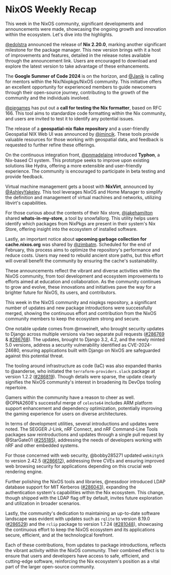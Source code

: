 # NixOS Weekly Recap

This week in the NixOS community, significant developments and announcements were made, showcasing the ongoing growth and innovation within the ecosystem. Let's dive into the highlights.

[@edolstra](https://discourse.nixos.org/t/nix-2-20-released/39027) announced the release of **Nix 2.20.0**, marking another significant milestone for the package manager. This new version brings with it a host of improvements and features, detailed in the release notes available through the announcement link. Users are encouraged to download and explore the latest version to take advantage of these enhancements.

The **Google Summer of Code 2024** is on the horizon, and [@Janik](https://discourse.nixos.org/t/call-for-mentors-google-summer-of-code-2024/39031) is calling for mentors within the Nix/Nixpkgs/NixOS community. This initiative offers an excellent opportunity for experienced members to guide newcomers through their open-source journey, contributing to the growth of the community and the individuals involved.

[@piegames](https://discourse.nixos.org/t/call-for-testing-nix-formatter/39179) has put out a **call for testing the Nix formatter**, based on RFC 166. This tool aims to standardize code formatting within the Nix community, and users are invited to test it to identify any potential issues.

The release of a **geospatial-nix flake repository** and a user-friendly Geospatial NIX Web UI was announced by [@imincik](https://discourse.nixos.org/t/geospatial-nix-flake-and-geospatial-nix-web-ui/38974). These tools provide valuable resources for those working with geospatial data, and feedback is requested to further refine these offerings.

On the continuous integration front, [@pnmadelaine](https://discourse.nixos.org/t/typhon-nix-based-continuous-integration/39281) introduced **Typhon**, a Nix-based CI system. This prototype seeks to improve upon existing solutions like Hydra, offering a more extensible and user-friendly experience. The community is encouraged to participate in beta testing and provide feedback.

Virtual machine management gets a boost with **NixVirt**, announced by [@AshleyYakeley](https://discourse.nixos.org/t/nixvirt-manage-virtual-machines/39305). This tool leverages NixOS and Home Manager to simplify the definition and management of virtual machines and networks, utilizing libvirt's capabilities.

For those curious about the contents of their Nix store, [@jakehamilton](https://discourse.nixos.org/t/whats-in-my-store-match-your-nix-store-to-packages-from-nixpkgs/39232) shared **whats-in-my-store**, a tool by snowfallorg. This utility helps users identify which packages from NixPkgs are present in their system's Nix Store, offering insight into the ecosystem of installed software.

Lastly, an important notice about **upcoming garbage collection for cache.nixos.org** was shared by [@zimbatm](https://discourse.nixos.org/t/upcoming-garbage-collection-for-cache-nixos-org/39078). Scheduled for the end of February, this process aims to optimize the repository's performance and reduce costs. Users may need to rebuild ancient store paths, but this effort will overall benefit the community by ensuring the cache's sustainability.

These announcements reflect the vibrant and diverse activities within the NixOS community, from tool development and ecosystem improvements to efforts aimed at education and collaboration. As the community continues to grow and evolve, these innovations and initiatives pave the way for a brighter future for NixOS, its users, and contributors.

This week in the NixOS community and nixpkgs repository, a significant number of updates and new package introductions were successfully merged, showing the continuous effort and contribution from the NixOS community members to keep the ecosystem strong and secure.

One notable update comes from @mweinelt, who brought security updates to Django across multiple versions via two separate pull requests ([#286769](https://github.com/NixOS/nixpkgs/pull/286769) & [#286768](https://github.com/NixOS/nixpkgs/pull/286768)). The updates, brought to Django 3.2, 4.2, and the newly minted 5.0 versions, address a security vulnerability identified as CVE-2024-24680, ensuring applications built with Django on NixOS are safeguarded against this potential threat.

The tooling around infrastructure as code (IaC) was also expanded thanks to @aanderse, who initiated the `terraform-providers.slack` package at version 1.2.2 ([#286819](https://github.com/NixOS/nixpkgs/pull/286819)). Though details were sparse, the update clearly signifies the NixOS community's interest in broadening its DevOps tooling repertoire.

Gamers within the community have a reason to cheer as well. @OPNA2608's successful merge of `celeste64` includes ARM platform support enhancement and dependency optimization, potentially improving the gaming experience for users on diverse architectures.

In terms of development utilities, several introductions and updates were noted. The SEGGER J-Link, nRF Connect, and nRF Command-Line Tools packages saw reintroductions and updates through a single pull request by @StarGate01 ([#255185](https://github.com/NixOS/nixpkgs/pull/255185)), addressing the needs of developers working with nRF and other embedded systems.

For those concerned with web security, @bobby285271 updated `webkitgtk` to version 2.42.5 ([#286612](https://github.com/NixOS/nixpkgs/pull/286612)), addressing three CVEs and ensuring improved web browsing security for applications depending on this crucial web rendering engine.

Further polishing the NixOS tools and libraries, @nessdoor introduced LDAP database support for MIT Kerberos ([#286043](https://github.com/NixOS/nixpkgs/pull/286043)), expanding the authentication system's capabilities within the Nix ecosystem. This change, though shipped with the LDAP flag off by default, invites future exploration and utilization in broader scenarios.

Lastly, the community's dedication to maintaining an up-to-date software landscape was evident with updates such as `rqlite` to version 8.19.0 ([#286529](https://github.com/NixOS/nixpkgs/pull/286529)) and the `rclip` package to version 1.7.24 ([#281048](https://github.com/NixOS/nixpkgs/pull/281048)), showcasing the continuous effort to keep the NixOS ecosystem and its applications secure, efficient, and at the technological forefront.

Each of these contributions, from updates to package introductions, reflects the vibrant activity within the NixOS community. Their combined effect is to ensure that users and developers have access to safe, efficient, and cutting-edge software, reinforcing the Nix ecosystem's position as a vital part of the larger open-source community.